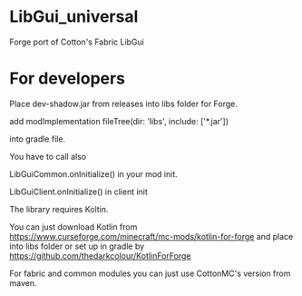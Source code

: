 # LibGui_universal
Forge port of Cotton's Fabric LibGui

# For developers

Place dev-shadow.jar from releases into libs folder for Forge.

add
modImplementation fileTree(dir: 'libs', include: ['*.jar'])

into gradle file.

You have to call also

LibGuiCommon.onInitialize() in your mod init.

LibGuiClient.onInitialize() in client init

The library requires Koltin.

You can just download Kotlin
from https://www.curseforge.com/minecraft/mc-mods/kotlin-for-forge and place into libs folder
or set up in gradle by https://github.com/thedarkcolour/KotlinForForge

For fabric and common modules you can just use CottonMC's version from maven.
